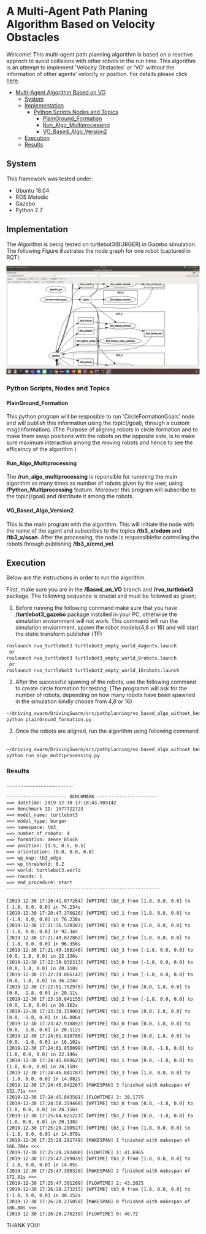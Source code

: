 # A Multi-Agent Path Planing Algorithm Based on Velocity Obstacles
Welcome!
This multi-agent path planning algorithm is based on a reactive approch to avoid collisions with other robots in the run time. This algorithm is an attempt to implement 'Velocity Obstacles' or 'VO' without the information of other agents' velocity or position.
For details please click [here](). 

<!-- TOC START min:1 max:5 link:true asterisk:false update:true -->
- [Multi-Agent Algorithm Based on VO](#A-Multi-Agent-Path-Planing-Algorithm-Based-on-Velocity-Obstacles)
  - [System](#system)
  - [Implementation](#implementation)
    - [Python Scripts Nodes and Topics](#python-scripts-nodes-and-topics)
      - [PlainGround_Formation](#PlainGround_Formation)
      - [Run_Algo_Multiprocessing](#Run_Algo_Multiprocessing)
      - [VO_Based_Algo_Version2](#VO_Based_Algo_Version2)
  - [Execution](#execution)
  - [Results](#results)
      
<!-- TOC END -->

## System
This framework was tested under:
- Ubuntu 18.04
- ROS Melodic
- Gazebo
- Python 2.7

## Implementation
The Algorithm is being tested on turtlebot3(BURGER) in Gazebo simulation. 
The following Figure illustrates the node graph for one robot
(captured in RQT). 

![alt text](rvo_turtlebot3/res/Circle_formation_rqt_graph.png "node_graph")

### Python Scripts, Nodes and Topics

#### PlainGround_Formation
This python program will be resposible to run 'CircleFormationGoals' node and will publish this information using the topic(/goal), through a custom msg(Information).
(The Purpose of aligning robots in circle formation and to make them swap positions with the robots on the opposite side, is to make sure maximum interaction among the moving robots and hence to see the efficeincy of the algorithm )

#### Run_Algo_Multiprocessing
The **/run_algo_multiprocessing** is reponsible for runnning the main algorithm as many times as number of robots given by the user, using **/Python_Multiprocessing** feature. Moreover this program will subscribe to the topic(/goal) and distribute it among the robots.

#### VO_Based_Algo_Version2
This is the main program with the algorithm. This will initiate the node with the name of the agent and subscribes to the topics **/tb3_x/odom** and **/tb3_x/scan**. After the processing, the node is responsiblefor controlling the robots through publishing **/tb3_x/cmd_vel**.

## Execution
Below are the instructions in order to run the algorithm.

First, make sure you are in the **/Based_on_VO** branch and **/rvo_turtlebot3** package.
The following sequence is crucial and must be followed as given;

1. Before running the following command make sure that you have **/turtlebot3_gazebo** package installed in your PC, otherwise the simulation enviornment will not work. This command will run the simulation enviornment, spawn the robot models(4,8 or 16) and will start the static transform publisher (TF)

```
roslaunch rvo_turtlebot3 turtlebot3_empty_world_4agents.launch 
 or
roslaunch rvo_turtlebot3 turtlebot3_empty_world_8robots.launch 
 or
roslaunch rvo_turtlebot3 turtlebot3_empty_world_16robots.launch 
```
2. After the successful spawing of the robots, use the following command to create circle formation for testing;
   (The programm will ask for the number of robots, depending on how many robots have been spawned in the simulation kindly choose from 4,8 or 16)
```
~/driving_swarm/DrivingSwarm/src/pathplanning/vo_based_algo_without_benchmark/src$ python plainGround_formation.py 
```
3. Once the robots are aligned, run the algorithm using following command :
```
~/driving_swarm/DrivingSwarm/src/pathplanning/vo_based_algo_without_benchmark/src$ python run_algo_multiprocessing.py
```

### Results
...........................................


```
---------------------- BENCHMARK ----------------------
==> datetime: 2019-12-30 17:18:43.903142
==> Benchmark ID: 1577722723
==> model_name: turtlebot3
==> model_type: burger
==> namespace: tb3_
==> number_of_robots: 4
==> formation: dense_block
==> position: [1.5, 0.5, 0.5]
==> orientation: [0.0, 0.0, 0.0]
==> wp_map: tb3_edge
==> wp_threshold: 0.2
==> world: turtlebot3.world
==> rounds: 1
==> end_procedure: start
--------------------------------------------------------

[2019-12-30 17:20:41.077264] [WPTIME] tb3_3 from [1.8, 0.0, 0.0] to [-1.8, 0.0, 0.0] in 74.234s
[2019-12-30 17:20:47.376626] [WPTIME] tb3_1 from [1.8, 0.0, 0.0] to [-1.8, 0.0, 0.0] in 76.238s
[2019-12-30 17:21:36.520303] [WPTIME] tb3_0 from [1.8, 0.0, 0.0] to [-1.8, 0.0, 0.0] in 92.34s
[2019-12-30 17:21:49.072862] [WPTIME] tb3_2 from [1.8, 0.0, 0.0] to [-1.8, 0.0, 0.0] in 96.356s
[2019-12-30 17:21:49.108248] [WPTIME] tb3_3 from [-1.8, 0.0, 0.0] to [0.0, 1.8, 0.0] in 22.136s
[2019-12-30 17:22:39.036313] [WPTIME] tb3_0 from [-1.8, 0.0, 0.0] to [0.0, 1.8, 0.0] in 20.118s
[2019-12-30 17:22:39.066147] [WPTIME] tb3_1 from [-1.8, 0.0, 0.0] to [0.0, 1.8, 0.0] in 36.224s
[2019-12-30 17:22:51.752975] [WPTIME] tb3_3 from [0.0, 1.8, 0.0] to [0.0, -1.8, 0.0] in 20.11s
[2019-12-30 17:23:10.841155] [WPTIME] tb3_2 from [-1.8, 0.0, 0.0] to [0.0, 1.8, 0.0] in 26.162s
[2019-12-30 17:23:30.159001] [WPTIME] tb3_1 from [0.0, 1.8, 0.0] to [0.0, -1.8, 0.0] in 16.086s
[2019-12-30 17:23:42.918892] [WPTIME] tb3_0 from [0.0, 1.8, 0.0] to [0.0, -1.8, 0.0] in 20.112s
[2019-12-30 17:24:01.810786] [WPTIME] tb3_2 from [0.0, 1.8, 0.0] to [0.0, -1.8, 0.0] in 16.102s
[2019-12-30 17:24:01.850099] [WPTIME] tb3_3 from [0.0, -1.8, 0.0] to [1.8, 0.0, 0.0] in 22.146s
[2019-12-30 17:24:45.809623] [WPTIME] tb3_1 from [0.0, -1.8, 0.0] to [1.8, 0.0, 0.0] in 24.158s
[2019-12-30 17:24:45.841787] [WPTIME] tb3_3 from [1.8, 0.0, 0.0] to [-1.8, 0.0, 0.0] in 14.082s
[2019-12-30 17:24:45.842267] [MAKESPAN] 3 finished with makespan of 152.71s <<<
[2019-12-30 17:24:45.843561] [FLOWTIME] 3: 38.1775
[2019-12-30 17:24:58.359468] [WPTIME] tb3_0 from [0.0, -1.8, 0.0] to [1.8, 0.0, 0.0] in 24.156s
[2019-12-30 17:25:04.621223] [WPTIME] tb3_2 from [0.0, -1.8, 0.0] to [1.8, 0.0, 0.0] in 20.138s
[2019-12-30 17:25:29.290527] [WPTIME] tb3_1 from [1.8, 0.0, 0.0] to [-1.8, 0.0, 0.0] in 14.078s
[2019-12-30 17:25:29.291749] [MAKESPAN] 1 finished with makespan of 166.784s <<<
[2019-12-30 17:25:29.292400] [FLOWTIME] 1: 41.6965
[2019-12-30 17:25:47.299039] [WPTIME] tb3_2 from [1.8, 0.0, 0.0] to [-1.8, 0.0, 0.0] in 14.05s
[2019-12-30 17:25:47.300320] [MAKESPAN] 2 finished with makespan of 172.81s <<<
[2019-12-30 17:25:47.301209] [FLOWTIME] 2: 43.2025
[2019-12-30 17:26:28.273215] [WPTIME] tb3_0 from [1.8, 0.0, 0.0] to [-1.8, 0.0, 0.0] in 30.152s
[2019-12-30 17:26:28.275050] [MAKESPAN] 0 finished with makespan of 186.88s <<<
[2019-12-30 17:26:28.276239] [FLOWTIME] 0: 46.72
```
THANK YOU!
